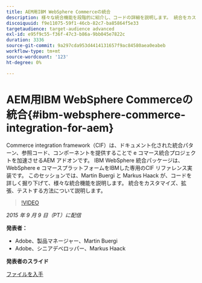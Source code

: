 ```yaml
---
title: AEM用IBM WebSphere Commerceの統合
description: 様々な統合機能を段階的に紹介し、コードの詳細を説明します。 統合をカスタマイズ、拡張、テストする方法について説明します。
discoiquuid: f9e11075-59f1-46cb-82c7-ba85864f5e33
targetaudience: target-audience advanced
exl-id: e95f9c55-f36f-47c3-b86a-9bb045e7822c
duration: 3336
source-git-commit: 9a297cda953d4414131657f9ac84580aea0eabeb
workflow-type: tm+mt
source-wordcount: '123'
ht-degree: 0%

---
```


# AEM用IBM WebSphere Commerceの統合{#ibm-websphere-commerce-integration-for-aem}

Commerce integration framework（CIF）は、ドキュメント化された統合パターン、参照コード、コンポーネントを提供することで e コマース統合プロジェクトを加速させるAEM アドオンです。 IBM WebSphere 統合パッケージは、WebSphere e コマースプラットフォームをIBMした専用のCIF リファレンス実装です。 このセッションでは、Martin Buergi と Markus Haack が、コードを詳しく掘り下げて、様々な統合機能を説明します。 統合をカスタマイズ、拡張、テストする方法について説明します。

>[!VIDEO](https://video.tv.adobe.com/v/19375/?quality=9)

*2015 年 9 月 9 日（PT）に配信*

**発表者：**

* Adobe、製品マネージャー、Martin Buergi
* Adobe、シニアデベロッパー、Markus Haack

**発表者のスライド**

[ファイルを入手](assets/150909-aem-gems-ibm-websphere-commerce-integration.pdf)
<!--
[Get back to the Overview](https://helpx.adobe.com/experience-manager/kt/eseminars/gems/aem-index.html)
-->
